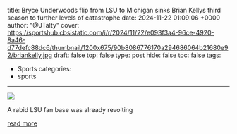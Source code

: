 title: Bryce Underwoods flip from LSU to Michigan sinks Brian Kellys third season to further levels of catastrophe
date: 2024-11-22 01:09:06 +0000
author: "@JTalty"
cover: https://sportshub.cbsistatic.com/i/r/2024/11/22/e093f3a4-96ce-4920-8a46-d77defc88dc6/thumbnail/1200x675/90b8086776170a294686064b21680e92/briankelly.jpg
draft: false
top: false
type: post
hide: false
toc: false
tags:
  - Sports
categories:
  - sports
---

![](https://sportshub.cbsistatic.com/i/r/2024/11/22/e093f3a4-96ce-4920-8a46-d77defc88dc6/thumbnail/1200x675/90b8086776170a294686064b21680e92/briankelly.jpg)

A rabid LSU fan base was already revolting

[read more](https://www.cbssports.com/college-football/news/bryce-underwoods-flip-from-lsu-to-michigan-sinks-brian-kellys-third-season-to-further-levels-of-catastrophe/)
